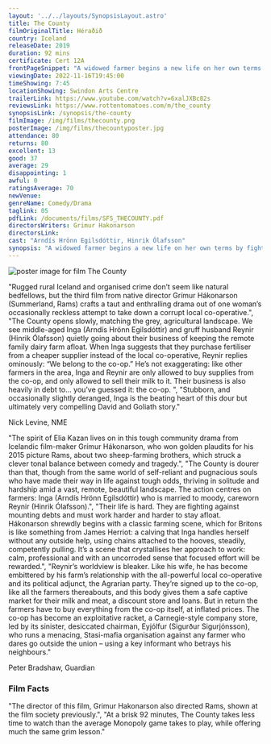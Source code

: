 ```yaml
---
layout: '../../layouts/SynopsisLayout.astro'
title: The County
filmOriginalTitle: Héraðið
country: Iceland
releaseDate: 2019
duration: 92 mins
certificate: Cert 12A
frontPageSnippet: "A widowed farmer begins a new life on her own terms by fighting against corruption and injustice in her community."
viewingDate: 2022-11-16T19:45:00
timeShowing: 7:45
locationShowing: Swindon Arts Centre
trailerLink: https://www.youtube.com/watch?v=6xalJXBc82s
reviewsLink: https://www.rottentomatoes.com/m/the_county
synopsisLink: /synopsis/the-county
filmImage: /img/films/thecounty.png
posterImage: /img/films/thecountyposter.jpg
attendance: 80
returns: 80
excellent: 13
good: 37
average: 29
disappointing: 1
awful: 0
ratingsAverage: 70
newVenue:
genreName: Comedy/Drama
taglink: 05
pdfLink: /documents/films/SFS_THECOUNTY.pdf
directorsWriters: Grimur Hakonarson
directorsLink:
cast: "Arndís Hrönn Egilsdóttir, Hinrik Ólafsson"
synopsis: "A widowed farmer begins a new life on her own terms by fighting against corruption and injustice in her community."
---
```


![poster image for film The County](/img/films/thecounty.png "poster image for film The County")

"Rugged rural Iceland and organised crime don’t seem like natural bedfellows, but the third film from native director Grímur Hákonarson (Summerland, Rams) crafts a taut and enthralling drama out of one woman’s occasionally reckless attempt to take down a corrupt local co-operative.",
    "The County opens slowly, matching the grey, agricultural landscape. We see middle-aged Inga (Arndís Hrönn Egilsdóttir) and gruff husband Reynir (Hinrik Ólafsson) quietly going about their business of keeping the remote family dairy farm afloat. When Inga suggests that they purchase fertiliser from a cheaper supplier instead of the local co-operative, Reynir replies ominously: “We belong to the co-op.” He’s not exaggerating: like other farmers in the area, Inga and Reynir are only allowed to buy supplies from the co-op, and only allowed to sell their milk to it. Their business is also heavily in debt to… you’ve guessed it: the co-op. ",
    "Stubborn, and occasionally slightly deranged, Inga is the beating heart of this dour but ultimately very compelling David and Goliath story."

<div class="review__author review__author--review1">
Nick Levine, NME
</div>

"The spirit of Elia Kazan lives on in this tough community drama from Icelandic film-maker Grímur Hákonarson, who won golden plaudits for his 2015 picture Rams, about two sheep-farming brothers, which struck a clever tonal balance between comedy and tragedy.",
    "The County is dourer than that, though from the same world of self-reliant and pugnacious souls who have made their way in life against tough odds, thriving in solitude and hardship amid a vast, remote, beautiful landscape. The action centres on farmers: Inga (Arndís Hrönn Egilsdóttir) who is married to moody, careworn Reynir (Hinrik Ólafsson).",
    "Their life is hard. They are fighting against mounting debts and must work harder and harder to stay afloat. Hákonarson shrewdly begins with a classic farming scene, which for Britons is like something from James Herriot: a calving that Inga handles herself without any outside help, using chains attached to the hooves, steadily, competently pulling. It’s a scene that crystallises her approach to work: calm, professional and with an uncorroded sense that focused effort will be rewarded.",
    "Reynir’s worldview is bleaker. Like his wife, he has become embittered by his farm’s relationship with the all-powerful local co-operative and its political adjunct, the Agrarian party. They’re signed up to the co-op, like all the farmers thereabouts, and this body gives them a safe captive market for their milk and meat, a discount store and loans. But in return the farmers have to buy everything from the co-op itself, at inflated prices. The co-op has become an exploitative racket, a Carnegie-style company store, led by its sinister, desiccated chairman, Eyjólfur (Sigurður Sigurjónsson), who runs a menacing, Stasi-mafia organisation against any farmer who dares go outside the union – using a key informant who betrays his neighbours."

<div class="review__author">
Peter Bradshaw, Guardian
</div>

### Film Facts

"The director of this film, Grimur Hakonarson also directed Rams, shown at the film society previously.",
"At a brisk 92 minutes, The County takes less time to watch than the average Monopoly game takes to play, while offering much the same grim lesson."